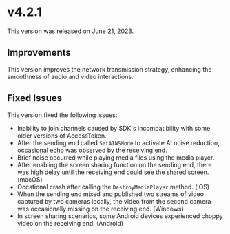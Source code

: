 # v4.2.1

This version was released on June 21, 2023.

## Improvements

This version improves the network transmission strategy, enhancing the smoothness of audio and video interactions.

## Fixed Issues

This version fixed the following issues:

- Inability to join channels caused by SDK's incompatibility with some older versions of AccessToken.
- After the sending end called `SetAINSMode` to activate AI noise reduction, occasional echo was observed by the receiving end.
- Brief noise occurred while playing media files using the media player.
- After enabling the screen sharing function on the sending end, there was high delay until the receiving end could see the shared screen. (macOS)
- Occational crash after calling the `DestroyMediaPlayer` method. (iOS)
- When the sending end mixed and published two streams of video captured by two cameras locally, the video from the second camera was occasionally missing on the receiving end. (Windows)
- In screen sharing scenarios, some Android devices experienced choppy video on the receiving end. (Android)